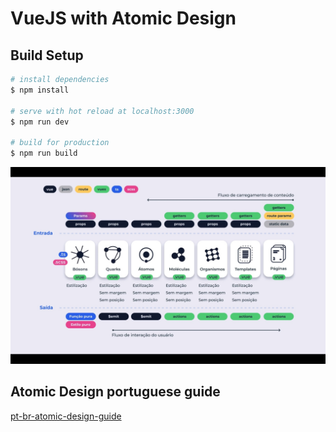 # VueJS with Atomic Design

## Build Setup

```bash
# install dependencies
$ npm install

# serve with hot reload at localhost:3000
$ npm run dev

# build for production
$ npm run build
```

![image](https://github.com/Karytonn/atomic-design-exemple/blob/main/atomic-design.jpg?raw=true)


## Atomic Design portuguese guide 

[pt-br-atomic-design-guide](https://vidadeproduto.com.br/atomic-design/)